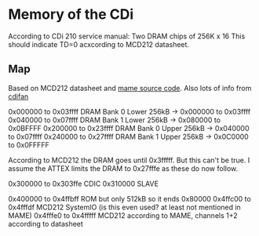 # Memory of the CDi

According to CDi 210 service manual: Two DRAM chips of 256K x 16
This should indicate TD=0 acxcording to MCD212 datasheet.

## Map

Based on MCD212 datasheet and [mame source code](https://github.com/dankan1890/mewui/blob/master/src/mame/drivers/cdi.cpp).
Also lots of info from [cdifan](https://github.com/cdifan/cdichips)

0x000000 to 0x03ffff    DRAM Bank 0 Lower 256kB -> 0x000000 to 0x03ffff 
0x040000 to 0x07ffff    DRAM Bank 1 Lower 256kB -> 0x080000 to 0x0BFFFF
0x200000 to 0x23ffff    DRAM Bank 0 Upper 256kB -> 0x040000 to 0x07ffff
0x240000 to 0x27ffff    DRAM Bank 1 Upper 256kB -> 0x0C0000 to 0x0FFFFF

According to MCD212 the DRAM goes until 0x3fffff. But this can't be true.
I assume the ATTEX limits the DRAM to 0x27fffe as these do now follow.

0x300000 to 0x303ffe    CDIC
0x310000                SLAVE

0x400000 to 0x4ffbff    ROM but only 512kB so it ends 0x80000
0x4ffc00 to 0x4fffdf    MCD212 SystemIO (is this even used? at least not mentioned in MAME)
0x4fffe0 to 0x4fffff    MCD212 according to MAME, channels 1+2 according to datasheet
